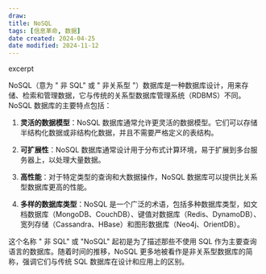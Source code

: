 ```yaml
---
draw:
title: NoSQL
tags: [信息革命, 数据]
date created: 2024-04-25
date modified: 2024-11-12
---
```


excerpt

<!-- more -->

  

NoSQL（意为 " 非 SQL" 或 " 非关系型 "）数据库是一种数据库设计，用来存储、检索和管理数据，它与传统的关系型数据库管理系统（RDBMS）不同。NoSQL 数据库的主要特点包括：

1. **灵活的数据模型**：NoSQL 数据库通常允许更灵活的数据模型。它们可以存储半结构化数据或非结构化数据，并且不需要严格定义的表结构。
    
2. **可扩展性**：NoSQL 数据库通常设计用于分布式计算环境，易于扩展到多台服务器上，以处理大量数据。
    
3. **高性能**：对于特定类型的查询和大数据操作，NoSQL 数据库可以提供比关系型数据库更高的性能。
    
4. **多样的数据库类型**：NoSQL 是一个广泛的术语，包括多种数据库类型，如文档数据库（MongoDB、CouchDB）、键值对数据库（Redis、DynamoDB）、宽列存储（Cassandra、HBase）和图形数据库（Neo4j、OrientDB）。
    

这个名称 " 非 SQL" 或 "NoSQL" 起初是为了描述那些不使用 SQL 作为主要查询语言的数据库。随着时间的推移，NoSQL 更多地被看作是非关系型数据库的简称，强调它们与传统 SQL 数据库在设计和应用上的区别。
